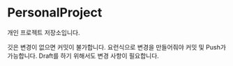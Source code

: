 # PersonalProject
개인 프로젝트 저장소입니다.

깃은 변경이 없으면 커밋이 불가합니다.
요런식으로 변경을 만들어줘야 커밋 및 Push가 가능합니다.
Draft를 하기 위해서도 변경 사항이 필요합니다.



